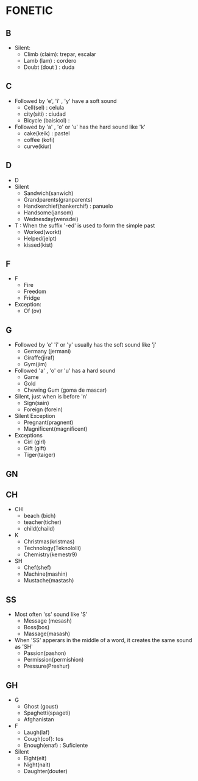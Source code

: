 # FONETIC

## B

- Silent:
	- Climb (claim): trepar, escalar
	- Lamb (lam) : cordero 
	- Doubt (dout ) : duda

## C
- Followed by 'e', 'i' , 'y' have a soft sound
	- Cell(sel) : celula
	- city(siti) : ciudad
	- Bicycle (baisicol) : 
- Followed by 'a' , 'o' or 'u' has the hard sound like 'k'
	- cake(keik) : pastel
	- coffee (kofi) 
	- curve(kiur)

## D 
- D
- Silent
	- Sandwich(sanwich)
	- Grandparents(granparents)
	- Handkerchief(hankerchif) : panuelo
	- Handsome(jansom)
	- Wednesday(wensdei)
- T : When the suffix '-ed' is used to form the simple past 
	- Worked(workt)
	- Helped(jelpt)
	- kissed(kist)

## F 
- F
	- Fire
	- Freedom
	- Fridge
- Exception:
	- Of (ov)

## G 
- Followed by 'e' 'i' or 'y' usually has the soft sound like 'j'
	- Germany (jermani)
	- Giraffe(jiraf)
	- Gym(jim)
- Followed 'a' , 'o' or 'u' has a hard sound
	- Game
	- Gold
	- Chewing Gum (goma de mascar)
- Silent, just when is before 'n'
	- Sign(sain)
	- Foreign (forein)
- Silent Exception
	- Pregnant(pragnent)
	- Magnificent(magnificent)
- Exceptions
	- Girl (girl)
	- Gift (gift)
	- Tiger(taiger)

## GN 


## CH
- CH
	- beach (bich)
	- teacher(ticher)
	- child(chaild)
- K
	- Christmas(kristmas)
	- Technology(Teknololli)
	- Chemistry(kemestr9)
- SH
	- Chef(shef)
	- Machine(mashin)
	- Mustache(mastash)

## SS
- Most often 'ss' sound like 'S'
	- Message (mesash)
	- Boss(bos)
	- Massage(masash)
- When 'SS' apperars in the middle of a word, it creates the same sound as 'SH'
	- Passion(pashon)
	- Permission(permishion)
	- Pressure(Preshur)

## GH
- G
	- Ghost (goust)
	- Spaghetti(spageti)
	- Afghanistan
- F
	- Laugh(laf)
	- Cough(cof): tos
	- Enough(enaf) : Suficiente
- Silent
	- Eight(eit)
	- Night(nait)
	- Daughter(douter)

